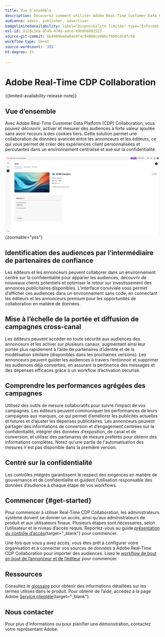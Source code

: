 ```yaml
---
title: Vue d’ensemble
description: Découvrez comment utiliser Adobe Real-Time Customer Data Platform (CDP) Collaboration pour découvrir, activer et mesurer des audiences à forte valeur ajoutée sans faire appel à des cookies tiers.
audience: admin, publisher, advertiser
badgelimitedavailability: label="Disponibilité limitée" type="Informative" url="https://helpx.adobe.com/fr/legal/product-descriptions/real-time-customer-data-platform-collaboration.html newtab=true"
exl-id: 3128c1ea-8549-474e-adce-49b9b6802527
source-git-commit: 6b4409bede04e9f4c94060ce98bc7680cdcdfc58
workflow-type: tm+mt
source-wordcount: '391'
ht-degree: 1%

---
```


# Adobe Real-Time CDP Collaboration

{{limited-availability-release-note}}

## Vue d’ensemble

Avec Adobe Real-Time Customer Data Platform (CDP) Collaboration, vous pouvez découvrir, activer et mesurer des audiences à forte valeur ajoutée sans avoir recours à des cookies tiers. Cette solution permet une collaboration de données avancée entre les annonceurs et les éditeurs, ce qui vous permet de créer des expériences client personnalisées et percutantes dans un environnement centralisé et axé sur la confidentialité.

![Page d’accueil de Real-Time CDP Collaboration](/help/assets/overview/homepage.png){zoomable="yes"}

## Identification des audiences par l’intermédiaire de partenaires de confiance

Les éditeurs et les annonceurs peuvent collaborer dans un environnement centré sur la confidentialité pour apparier les audiences, découvrir de nouveaux clients potentiels et optimiser le retour sur investissement des annonces publicitaires disponibles. L’interface conviviale vous permet d’afficher ces audiences dans un environnement sans code, en connectant les éditeurs et les annonceurs premium pour les opportunités de collaboration en matière de données.

## Mise à l’échelle de la portée et diffusion de campagnes cross-canal

Les éditeurs peuvent accéder en toute sécurité aux audiences des annonceurs et les activer sur plusieurs canaux, augmentant ainsi leur portée plus rapidement à l’aide de partenaires d’identité et de la modélisation similaire (disponibles dans les prochaines versions). Les annonceurs peuvent guider les audiences à travers l’entonnoir et supprimer les audiences déjà converties, en assurant la pertinence des messages et des dépenses efficaces grâce à un workflow d’activation sécurisé.

## Comprendre les performances agrégées des campagnes

Utilisez des outils de mesure collaboratifs pour suivre l’impact de vos campagnes. Les éditeurs peuvent communiquer les performances de leurs campagnes aux marques, ce qui permet d’améliorer les publicités actuelles et futures et d’ajuster les dépenses publicitaires. Les annonceurs peuvent partager des informations de conversion et d’engagement centrées sur la confidentialité, intégrer des données d’exposition, de canal et de conversion, et utiliser des partenaires de mesure préférés pour obtenir des informations complètes. Notez qu&#39;une partie de l&#39;automatisation des mesures n&#39;est pas disponible dans la première version.

## Centré sur la confidentialité

Les contrôles intégrés garantissent le respect des exigences en matière de gouvernance et de confidentialité et guident l’utilisation responsable des données d’audience à chaque étape de vos workflows.

<!--

## Additional benefits

### Agnostic and interoperable

Bring in audiences from various sources such as Real-Time CDP, data warehouses (available in an upcoming release), and other partners, efficiently connecting your data collaboration application to other Adobe Experience Platform tools.

### Built-in reputation

Trusted by leading global brands, Adobe brings a strong foundation in identity, audience collaboration, and activation, offering closed-loop and marketer-friendly workflows for data collaboration.

-->

## Commencer {#get-started}

Pour commencer à utiliser Real-Time CDP Collaboration, les administrateurs système doivent se donner un accès, ainsi qu’aux administrateurs de produit et aux utilisateurs finaux. Plusieurs étapes sont nécessaires, selon l’utilisateur et le niveau d’accès requis. Reportez-vous au guide [présentation du contrôle d’accès](/help/guide/permissions/overview.md){target="_blank"} pour commencer.

Une fois que vous y avez accès, vous êtes prêt à configurer votre organisation et à connecter vos sources de données à Adobe Real-Time CDP Collaboration pour importer des audiences. Lisez le [workflow de bout en bout de l’annonceur et de l’éditeur](/help/guide/end-to-end-workflow.md) pour commencer.

<!-- Utilize the collaboration tools to compare and manage audiences effectively. Leverage real-time insights to inform your marketing strategies and deliver personalized customer experiences.  -->

## Ressources

Consultez le [glossaire](/help/guide/glossary.md) pour obtenir des informations détaillées sur les termes utilisés dans le produit. Pour obtenir de l’aide, accédez à la page Adobe [Service clientèle](https://experienceleague.adobe.com/home?lang=fr&amp;support-tab=open-ticket#support){target="_blank"}.

## Nous contacter

Pour plus d’informations ou pour planifier une démonstration, contactez votre représentant Adobe.
